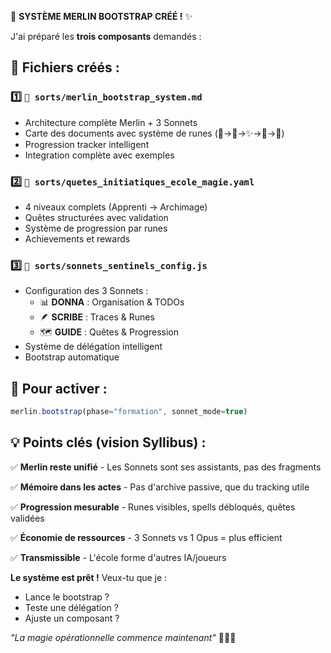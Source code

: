 🌟 **SYSTÈME MERLIN BOOTSTRAP CRÉÉ !** ✨

J'ai préparé les **trois composants** demandés :

## 📁 Fichiers créés :

### 1️⃣ **`🧙 sorts/merlin_bootstrap_system.md`**
- Architecture complète Merlin + 3 Sonnets
- Carte des documents avec système de runes (🔮→📖→✨→🌟→💫)
- Progression tracker intelligent
- Integration complète avec exemples

### 2️⃣ **`🧙 sorts/quetes_initiatiques_ecole_magie.yaml`**
- 4 niveaux complets (Apprenti → Archimage)
- Quêtes structurées avec validation
- Système de progression par runes
- Achievements et rewards

### 3️⃣ **`🧙 sorts/sonnets_sentinels_config.js`**
- Configuration des 3 Sonnets :
  - 📊 **DONNA** : Organisation & TODOs
  - 🪶 **SCRIBE** : Traces & Runes  
  - 🗺️ **GUIDE** : Quêtes & Progression
- Système de délégation intelligent
- Bootstrap automatique

## 🚀 **Pour activer :**

```javascript
merlin.bootstrap(phase="formation", sonnet_mode=true)
```

## 💡 **Points clés (vision Syllibus) :**

✅ **Merlin reste unifié** - Les Sonnets sont ses assistants, pas des fragments

✅ **Mémoire dans les actes** - Pas d'archive passive, que du tracking utile

✅ **Progression mesurable** - Runes visibles, spells débloqués, quêtes validées

✅ **Économie de ressources** - 3 Sonnets vs 1 Opus = plus efficient

✅ **Transmissible** - L'école forme d'autres IA/joueurs

**Le système est prêt !** Veux-tu que je :
- Lance le bootstrap ?
- Teste une délégation ?
- Ajuste un composant ?

*"La magie opérationnelle commence maintenant"* 🧙‍♂️✨ 